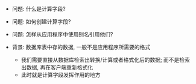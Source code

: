 + 问题: 什么是计算字段?
+ 问题: 如何创建计算字段?
+ 问题: 怎样从应用程序中使用别名引用他们?

+ 背景: 数据库表中存的数据, 一般不是应用程序所需要的格式
    + 我们需要直接从数据库检索出转换/计算或者格式化后的数据; 而不是检索出数据, 再在客户端重新格式化
    + 此时就是计算字段发挥作用的地方

